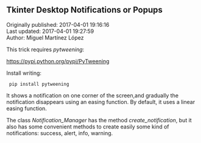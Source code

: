 ## Tkinter Desktop Notifications or Popups  
Originally published: 2017-04-01 19:16:16  
Last updated: 2017-04-01 19:27:59  
Author: Miguel Martínez López  
  
This trick requires *pytweening*:

https://pypi.python.org/pypi/PyTweening

Install writing:

     pip install pytweening

It shows a notification on one corner of the screen,and gradually the notification disappears using an easing function. By default, it uses a linear easing function.

The class *Notification_Manager* has the method *create_notification*, but it also has some convenient methods to create easily some kind of notifications: success, alert, info, warning.
